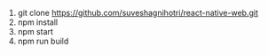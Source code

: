 1. git clone https://github.com/suveshagnihotri/react-native-web.git
2. npm install 
3. npm start
4. npm run build
